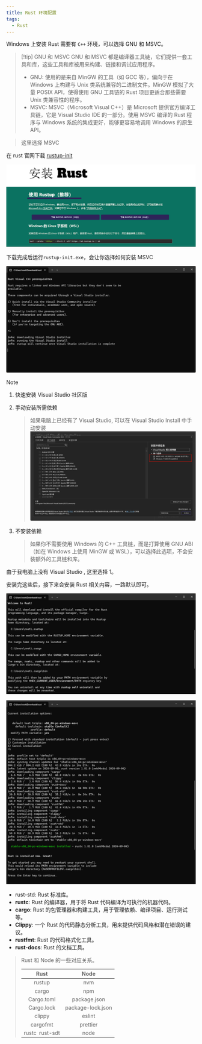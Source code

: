 ```yaml
---
title: Rust 环境配置
tags:
  - Rust
---
```


Windows 上安装 Rust 需要有 `C++` 环境，可以选择 GNU 和 MSVC。


> [!tip] GNU 和 MSVC
> GNU 和 MSVC 都是编译器工具链，它们提供一套工具和库，这些工具和库被用来构建、链接和调试应用程序。
>
> - GNU: 使用的是来自 MinGW 的工具（如 GCC 等），偏向于在 Windows 上构建与 Unix 类系统兼容的二进制文件。MinGW 模拟了大量 POSIX API，使得使用 GNU 工具链的 Rust 项目更适合那些需要 Unix 类兼容性的程序。
> - MSVC: MSVC（Microsoft Visual C++）是 Microsoft 提供官方编译工具链，它是 Visual Studio IDE 的一部分。使用 MSVC 编译的 Rust 程序与 Windows 系统的集成更好，能够更容易地调用 Windows 的原生 API。

> 这里选择 MSVC

在 rust 官网下载 [rustup-init](https://www.rust-lang.org/zh-CN/tools/install)

![image-20241010145421989](./assets/image-20241010145421989.png)

下载完成后运行`rustup-init.exe`，会让你选择如何安装 MSVC

![image-20241009231214804](./assets/image-20241009231214804.png)

> [!note]
>
> 1. 快速安装 Visual Studio 社区版
>
> 2. 手动安装所需依赖
>
>    > 如果电脑上已经有了 Visual Studio, 可以在 Visual Studio Install 中手动安装
>    > ![image-20241010150717596](./assets/image-20241010150717596.png)
>
> 3. 不安装依赖
>
>    > 如果你不需要使用 Windows 的 C++ 工具链，而是打算使用 GNU ABI（如在 Windows 上使用 MinGW 或 WSL），可以选择此选项，不会安装额外的工具链和库。

由于我电脑上没有 Visual Studio , 这里选择 1。

安装完这些后，接下来会安装 Rust 相关内容，一路默认即可。

![image-20241010142721411](./assets/image-20241010142721411.png)

![image-20241010142812481](./assets/image-20241010142812481.png)

- rust-std: Rust 标准库。
- **rustc**: Rust 的编译器，用于将 Rust 代码编译为可执行的机器代码。
- **cargo**: Rust 的包管理器和构建工具，用于管理依赖、编译项目、运行测试等。
- **Clippy**: 一个 Rust 的代码静态分析工具，用来提供代码风格和潜在错误的建议。
- **rustfmt**: Rust 的代码格式化工具。
- **rust-docs**: Rust 的文档工具。

> Rust 和 Node 的一些对应关系。
>
> |       Rust       |       Node        |
> | :--------------: | :---------------: |
> |      rustup      |        nvm        |
> |      cargo       |        npm        |
> |    Cargo.toml    |   package.json    |
> |    Cargo.lock    | package-lock.json |
> |      clippy      |      eslint       |
> |     cargofmt     |     prettier      |
> | rustc` `rust-sdt |       node        |
